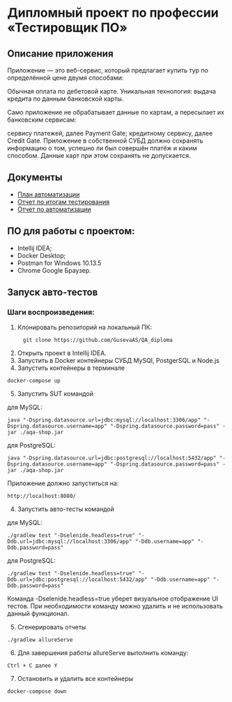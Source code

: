 # Дипломный проект по профессии «Тестировщик ПО»

## Описание приложения
Приложение — это веб-сервис, который предлагает купить тур по определённой цене двумя способами:

Обычная оплата по дебетовой карте.
Уникальная технология: выдача кредита по данным банковской карты.

Само приложение не обрабатывает данные по картам, а пересылает их банковским сервисам:

сервису платежей, далее Payment Gate;
кредитному сервису, далее Credit Gate.
Приложение в собственной СУБД должно сохранять информацию о том, успешно ли был совершён платёж и каким способом. Данные карт при этом сохранять не допускается.

## Документы
* [План автоматизации](https://github.com/GusevaAS/QA-diploma/blob/main/docs/Plan.md)
* [Отчет по итогам тестирования](https://github.com/GusevaAS/QA-diploma/blob/main/docs/Report.md)
* [Отчет по автоматизации](https://github.com/GusevaAS/QA-diploma/blob/main/docs/Summary.md)

## ПО для работы с проектом:
- Intellij IDEA;
- Docker Desktop;
- Postman for Windows 10.13.5
- Chrome Google Браузер.

## Запуск авто-тестов
### Шаги воспроизведения:
1. Клонировать репозиторий на локальный ПК:
```
     git clone https://github.com/GusevaAS/QA_diploma
```   
2. Открыть проект в Intellij IDEA.
3. Запустить в Docker контейнеры СУБД MySQl, PostgerSQL и Node.js
4. Запустить контейнеры в терминале
``` 
docker-compose up
```
5. Запустить SUT командой

для MySQL:
``` 
java "-Dspring.datasource.url=jdbc:mysql://localhost:3306/app" "-Dspring.datasource.username=app" "-Dspring.datasource.password=pass" -jar ./aqa-shop.jar
```
для PostgreSQL:
```
java "-Dspring.datasource.url=jdbc:postgresql://localhost:5432/app" "-Dspring.datasource.username=app" "-Dspring.datasource.password=pass" -jar ./aqa-shop.jar
```
Приложение должно запуститься на:
```
http://localhost:8080/
```

4. Запустить авто-тесты командой

для MySQL:
```
./gradlew test "-Dselenide.headless=true" "-Ddb.url=jdbc:mysql://localhost:3306/app" "-Ddb.username=app" "-Ddb.password=pass"
```
для PostgreSQL:
```
./gradlew test "-Dselenide.headless=true" "-Ddb.url=jdbc:postgresql://localhost:5432/app" "-Ddb.username=app" "-Ddb.password=pass"
```
Команда -Dselenide.headless=true уберет визуальное отображение UI тестов. При необходимости команду можно удалить и не использовать данный функционал.

5. Сгенерировать отчеты
``` 
./gradlew allureServe
``` 
6. Для завершения работы allureServe выполнить команду:
```
Ctrl + С далее Y
```
7. Остановить и удалить все контейнеры
``` 
docker-compose down 
``` 
